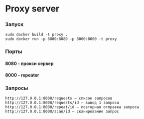 # Proxy server

### Запуск
```
sudo docker build -t proxy . 
sudo docker run -p 8080:8080 -p 8000:8000 -t proxy
```

### Порты
#### 8080 - прокси сервер
#### 8000 - repeater

### Запросы
```
http://127.0.0.1:8000/requests – список запросов
http://127.0.0.1:8000/requests/id – вывод 1 запроса
http://127.0.0.1:8000/repeat/id – повторная отправка запроса
http://127.0.0.1:8000/scan/id – сканирование запрос
```
